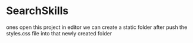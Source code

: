 # SearchSkills

ones open this project in editor we can create a static folder after push the styles.css file into that newly created folder
